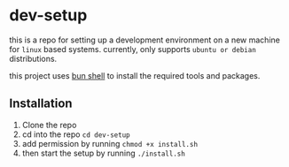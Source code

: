 # dev-setup

this is a repo for setting up a development environment on a new machine for `linux` based systems.
currently, only supports `ubuntu or debian` distributions.

this project uses [bun shell](https://bun.sh/docs/runtime/shell/) to install the required tools and packages.

## Installation

1. Clone the repo
2. cd into the repo `cd dev-setup`
3. add permission by running `chmod +x install.sh`
4. then start the setup by running `./install.sh`
